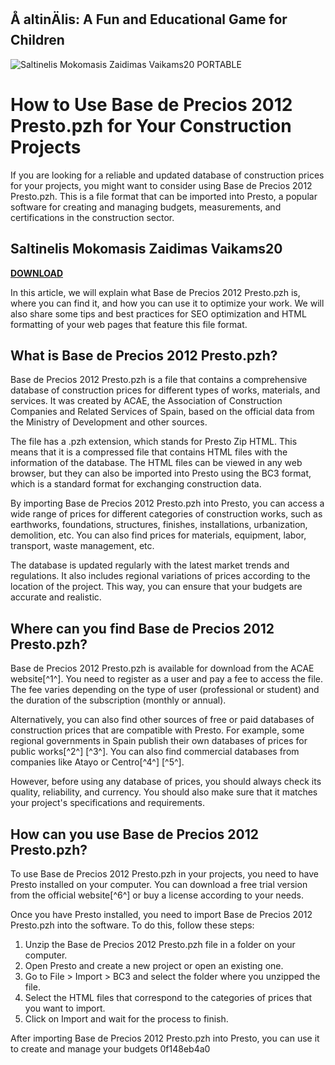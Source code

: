 ## Å altinÄlis: A Fun and Educational Game for Children

 
![Saltinelis Mokomasis Zaidimas Vaikams20 PORTABLE](https://encrypted-tbn3.gstatic.com/images?q=tbn:ANd9GcT3oenGkk4MOwUux7iPeFDQsKVRItjvvEaYJt6Y91gVM6zG1H0b-lrHU3Q)

 
# How to Use Base de Precios 2012 Presto.pzh for Your Construction Projects
 
If you are looking for a reliable and updated database of construction prices for your projects, you might want to consider using Base de Precios 2012 Presto.pzh. This is a file format that can be imported into Presto, a popular software for creating and managing budgets, measurements, and certifications in the construction sector.
 
## Saltinelis Mokomasis Zaidimas Vaikams20


[**DOWNLOAD**](https://www.google.com/url?q=https%3A%2F%2Fblltly.com%2F2tLnp5&sa=D&sntz=1&usg=AOvVaw2UxomZ0nfnurl0twrmY4_r)

 
In this article, we will explain what Base de Precios 2012 Presto.pzh is, where you can find it, and how you can use it to optimize your work. We will also share some tips and best practices for SEO optimization and HTML formatting of your web pages that feature this file format.
 
## What is Base de Precios 2012 Presto.pzh?
 
Base de Precios 2012 Presto.pzh is a file that contains a comprehensive database of construction prices for different types of works, materials, and services. It was created by ACAE, the Association of Construction Companies and Related Services of Spain, based on the official data from the Ministry of Development and other sources.
 
The file has a .pzh extension, which stands for Presto Zip HTML. This means that it is a compressed file that contains HTML files with the information of the database. The HTML files can be viewed in any web browser, but they can also be imported into Presto using the BC3 format, which is a standard format for exchanging construction data.
 
By importing Base de Precios 2012 Presto.pzh into Presto, you can access a wide range of prices for different categories of construction works, such as earthworks, foundations, structures, finishes, installations, urbanization, demolition, etc. You can also find prices for materials, equipment, labor, transport, waste management, etc.
 
The database is updated regularly with the latest market trends and regulations. It also includes regional variations of prices according to the location of the project. This way, you can ensure that your budgets are accurate and realistic.
 
## Where can you find Base de Precios 2012 Presto.pzh?
 
Base de Precios 2012 Presto.pzh is available for download from the ACAE website[^1^]. You need to register as a user and pay a fee to access the file. The fee varies depending on the type of user (professional or student) and the duration of the subscription (monthly or annual).
 
Alternatively, you can also find other sources of free or paid databases of construction prices that are compatible with Presto. For example, some regional governments in Spain publish their own databases of prices for public works[^2^] [^3^]. You can also find commercial databases from companies like Atayo or Centro[^4^] [^5^].
 
However, before using any database of prices, you should always check its quality, reliability, and currency. You should also make sure that it matches your project's specifications and requirements.
 
## How can you use Base de Precios 2012 Presto.pzh?
 
To use Base de Precios 2012 Presto.pzh in your projects, you need to have Presto installed on your computer. You can download a free trial version from the official website[^6^] or buy a license according to your needs.
 
Once you have Presto installed, you need to import Base de Precios 2012 Presto.pzh into the software. To do this, follow these steps:
 
1. Unzip the Base de Precios 2012 Presto.pzh file in a folder on your computer.
2. Open Presto and create a new project or open an existing one.
3. Go to File > Import > BC3 and select the folder where you unzipped the file.
4. Select the HTML files that correspond to the categories of prices that you want to import.
5. Click on Import and wait for the process to finish.

After importing Base de Precios 2012 Presto.pzh into Presto, you can use it to create and manage your budgets
 0f148eb4a0
